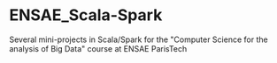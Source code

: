# ENSAE_Scala-Spark
Several mini-projects in Scala/Spark for the "Computer Science for the analysis of Big Data" course at ENSAE ParisTech
